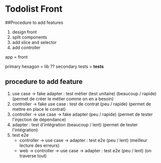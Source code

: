 # Todolist Front

##Procedure to add features
1. design front
2. split components
3. add slice and selector 
4. add controller

app = front

primary
hexagon = lib ??
secondary
tests = __tests__


## procedure to add feature
1. use case -> fake adapter : test métier (test unitaire) (beaucoup / rapide) (permet de créer le métier comme on en a besoin)
2. controller -> fake use case : test de contrat (peu / rapide) (permet de mettre en place le contrat)
3. controller -> use case -> fake adapter (peu / rapide) (permet de tester l'injection de dépendance)
4. adapter : test d'intégration (beaucoup / lent) (permet de tester l'intégration)
5. test e2e
    - controller -> use case -> adapter : test e2e (peu / lent) (meilleur lecture des erreurs)
    - web -> controller -> use case -> adapter : test e2e (peu / lent) (on traverse tout)